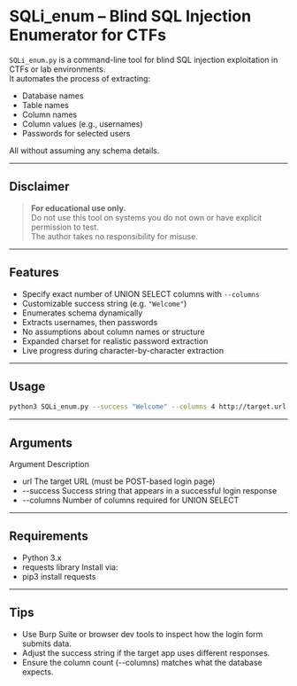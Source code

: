 # SQLi_enum – Blind SQL Injection Enumerator for CTFs

`SQLi_enum.py` is a command-line tool for blind SQL injection exploitation in CTFs or lab environments.  
It automates the process of extracting:

- Database names  
- Table names  
- Column names  
- Column values (e.g., usernames)  
- Passwords for selected users

All without assuming any schema details.

---

## Disclaimer

> **For educational use only.**  
> Do not use this tool on systems you do not own or have explicit permission to test.  
> The author takes no responsibility for misuse.

---

## Features

- Specify exact number of UNION SELECT columns with `--columns`
- Customizable success string (e.g. `"Welcome"`)
- Enumerates schema dynamically
- Extracts usernames, then passwords
- No assumptions about column names or structure
- Expanded charset for realistic password extraction
- Live progress during character-by-character extraction

---

## Usage

```bash
python3 SQLi_enum.py --success "Welcome" --columns 4 http://target.url
```

---

## Arguments
Argument	Description
- url	The target URL (must be POST-based login page)
- --success	Success string that appears in a successful login response
- --columns	Number of columns required for UNION SELECT

---

## Requirements
- Python 3.x
- requests library
Install via:
- pip3 install requests

---

## Tips
- Use Burp Suite or browser dev tools to inspect how the login form submits data.
- Adjust the success string if the target app uses different responses.
- Ensure the column count (--columns) matches what the database expects.

